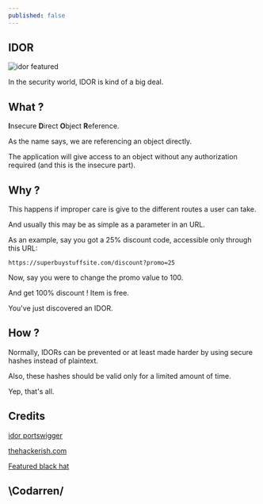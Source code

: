 ```yaml
---
published: false
---
```

## IDOR
![idor featured](https://github.com/codarrenvelvindron/codarrenvelvindron.github.io/raw/master/images/Black-Hat-Gamification.jpg)

In the security world, IDOR is kind of a big deal.


## What ?
**I**nsecure **D**irect **O**bject **R**eference.

As the name says, we are referencing an object directly.

The application will give access to an object without any authorization required (and this is the insecure part).

## Why ?
This happens if improper care is give to the different routes a user can take.

And usually this may be as simple as a parameter in an URL.

As an example, say you got a 25% discount code, accessible only through this URL:
```
https://superbuystuffsite.com/discount?promo=25
```

Now, say you were to change the promo value to 100.

And get 100% discount ! Item is free.

You've just discovered an IDOR.

## How ?
Normally, IDORs can be prevented or at least made harder by using secure hashes instead of plaintext.

Also, these hashes should be valid only for a limited amount of time.

Yep, that's all.

## Credits

[idor portswigger](https://portswigger.net/web-security/access-control/idor)

[thehackerish.com](https://thehackerish.com/idor-tutorial-hands-on-owasp-top-10-training/)

[Featured black hat](https://yukaichou.com/gamification-study/black-hat-gamification-design/)
## \Codarren/
